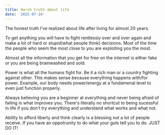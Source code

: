 ```yaml
---
title: Harsh truth about life
date: '2025-07-24'
---
```


The honest truth I've realized about life after living for almost 20 years.

    

To get anything you will have to fight rentlessly over and over again and make a lot of hard or stupid(what people think) decisions. Most of the time the people who seem the most close to you are exploiting you the most.

    

Almost all the information that you get for free on the internet is either fake or you are being brainwashed and sold.

    
Power is what all the humans fight for. Be it a rich man or a country fighting against other. This makes sense because everything happens with/for power. Example, our body needs power/energy at a fundamenal level to even just function properly.

    
Always believing you are a beginner at everything and never being afraid of failing is what improves you. There's literally no shortcut to being sucessful in life if you don't try everything and understand what works and what not.

    
Ability to afford liberty and think clearly is a blessing not a lot of people receive. If you have an oppotrunity to do what your guts tell you to do. JUST DO IT!
